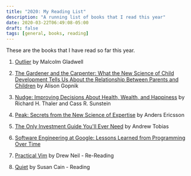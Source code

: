 ```yaml
---
title: "2020: My Reading List"
description: "A running list of books that I read this year"
date: 2020-03-22T06:49:08-05:00
draft: false
tags: [general, books, reading]
---
```


These are the books that I have read so far this year.

1. [Outlier](https://www.goodreads.com/book/show/3228917-outliers) by Malcolm Gladwell

2. [The Gardener and the Carpenter: What the New Science of Child Development Tells Us About the Relationship Between Parents and Children](https://www.goodreads.com/book/show/28595855-the-gardener-and-the-carpenter?ac=1&from_search=true&qid=trVbACWVDi&rank=1) by Alison Gopnik

3. [Nudge: Improving Decisions About Health, Wealth, and Happiness](https://www.goodreads.com/book/show/3450744-nudge?ac=1&from_search=true&qid=dG0EIlWeSL&rank=1) by Richard H. Thaler and Cass R. Sunstein

4. [Peak: Secrets from the New Science of Expertise](https://www.goodreads.com/book/show/29369213-peak) by Anders Ericsson

5. [The Only Investment Guide You'll Ever Need](https://www.goodreads.com/book/show/29121944-the-only-investment-guide-you-ll-ever-need) by Andrew Tobias

6. [Software Engineering at Google: Lessons Learned from Programming Over Time](https://www.goodreads.com/book/show/48816586-software-engineering-at-google)

7. [Practical Vim](https://pragprog.com/book/dnvim2/practical-vim-second-edition) by Drew Neil - Re-Reading

8.  [Quiet](https://www.amazon.com/Quiet-Power-Introverts-World-Talking-ebook/dp/B0074YVW1G) by Susan Cain - Reading
